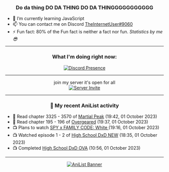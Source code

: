 <div align="center">

### Do da thing DO DA THING DO DA THINGGGGGGGGGGG
</div>

- 🌱 I’m currently learning JavaScript
- 📫 You can contact me on Discord [TheInternetUser#9060](https://discord.com/users/534117072796385300)
- ⚡ Fun fact: 80% of the Fun fact is neither a fact nor fun. _Statistics by me 😎_
<hr>

<div align="center">

### What I'm doing right now:
[![Discord Presence](https://lanyard.cnrad.dev/api/534117072796385300)](https://discord.com/users/534117072796385300)
<hr>

join my server it's open for all <br>
[![Server Invite](https://invidget.switchblade.xyz/bfYgVHxrSs)](https://discord.gg/bfYgVHxrSs)

<hr>
  
### 🌸 My recent AniList activity

</div>

<!-- ANILIST_ACTIVITY:start -->

-   📖 Read chapter 3325 - 3570 of [Martial Peak](https://anilist.co/manga/104494) (19:42, 01 October 2023)
-   📖 Read chapter 195 - 196 of [Overgeared](https://anilist.co/manga/117460) (19:37, 01 October 2023)
-   📺 Plans to watch [SPY x FAMILY CODE: White ](https://anilist.co/anime/158928) (19:16, 01 October 2023)
-   📺 Watched episode 1 - 2 of [High School DxD NEW](https://anilist.co/anime/15451) (18:35, 01 October 2023)
-   📺 Completed [High School DxD OVA](https://anilist.co/anime/12729) (10:56, 01 October 2023)

<!-- ANILIST_ACTIVITY:end -->
<hr>

<div align="center">

[![AniList Banner](https://img.anili.st/User/929966)](https://anilist.co/user/TheInternetUser)

<!-- ![Profile views](https://gpvc.arturio.dev/TheInternetUse7) Since 2023-01-09 -->
<br>


</div>
